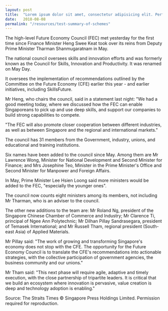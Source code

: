 ```yaml
---
layout: post
title:  "Lorem ipsum dolor sit amet, consectetur adipisicing elit. Perferendis sit perspiciatis debitis in."
date:   2018-08-08
permalink: "/resources/test-summary-of-schemes"
---
```


The high-level Future Economy Council (FEC) met yesterday for the first time since Finance Minister Heng Swee Keat took over its reins from Deputy Prime Minister Tharman Shanmugaratnam in May.

The national council oversees skills and innovation efforts and was formerly known as the Council for Skills, Innovation and Productivity. It was renamed on May Day.

It oversees the implementation of recommendations outlined by the Committee on the Future Economy (CFE) earlier this year - and earlier initiatives, including SkillsFuture.

Mr Heng, who chairs the council, said in a statement last night: "We had a good meeting today, where we discussed how the FEC can enable Singaporeans to pick up and use deep skills, and support our companies to build strong capabilities to compete.

"The FEC will also promote closer cooperation between different industries, as well as between Singapore and the regional and international markets."

The council has 31 members from the Government, industry, unions, and educational and training institutions.

Six names have been added to the council since May. Among them are Mr Lawrence Wong, Minister for National Development and Second Minister for Finance; and Mrs Josephine Teo, Minister in the Prime Minister's Office and Second Minister for Manpower and Foreign Affairs.

In May, Prime Minister Lee Hsien Loong said more ministers would be added to the FEC, "especially the younger ones".

The council now counts eight ministers among its members, not including Mr Tharman, who is an adviser to the council.

The other new additions to the team are: Mr Roland Ng, president of the Singapore Chinese Chamber of Commerce and Industry; Mr Clarence Ti, principal of Ngee Ann Polytechnic; Mr Dilhan Pillay Sandrasegara, president of Temasek International; and Mr Russell Tham, regional president (South-east Asia) of Applied Materials.

Mr Pillay said: "The work of growing and transforming Singapore's economy does not stop with the CFE. The opportunity for the Future Economy Council is to translate the CFE's recommendations into actionable strategies, with the collective participation of government agencies, the business community and our unions."

Mr Tham said: "This next phase will require agile, adaptive and timely execution, with the close partnership of tripartite leaders. It is critical that we build an ecosystem where innovation is pervasive, value creation is deep and technology adoption is enabling."

Source: The Straits Times © Singapore Press Holdings Limited. Permission required for reproduction.
